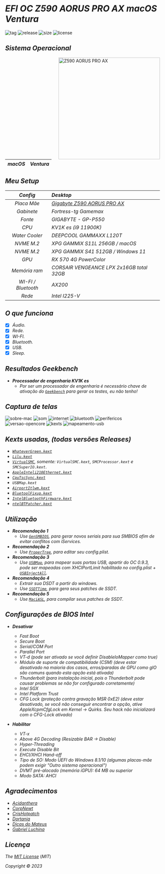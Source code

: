 # *EFI OC Z590 AORUS PRO AX macOS Ventura*



![tag](https://img.shields.io/github/v/release/Gilberto-Mascena/Z590-AORUS-PRO-AX?include_prereleases)
![release](https://img.shields.io/github/release-date/Gilberto-Mascena/Z590-AORUS-PRO-AX)
![size](https://img.shields.io/github/repo-size/Gilberto-Mascena/Z590-AORUS-PRO-AX)
![license](https://img.shields.io/github/license/Gilberto-Mascena/Z590-AORUS-PRO-AX)
##

## *Sistema Operacional*

<img align="right" src="./img/banner.png" alt="Z590 AORUS PRO AX" width="330">

*macOS* | *Ventura*
:---:|:---
##

## *Meu Setup*

*Config* | *Desktop*
:---:|:---
*Placa Mãe* | <a href="https://www.gigabyte.com/br/Motherboard/Z590-AORUS-PRO-AX-rev-10#kf" target="_blank">*Gigabyte Z590 AORUS PRO AX*</a>
*Gabinete* | *Fortress-tg Gamemax*
*Fonte* | *GIGABYTE - GP-P550*
*CPU* | *KV1K es (i9 11900K)*
*Water Cooler* | *DEEPCOOL GAMMAXX L120T*
*NVME M.2* | *XPG GAMMIX S11L 256GB / macOS*
*NVME M.2* | *XPG GAMMIX S41 512GB / Windows 11*
*GPU* | *RX 570 4G PowerColor*
*Memória ram* | *CORSAIR VENGEANCE LPX 2x16GB total 32GB*
*WI-FI / Bluetooth* | *AX200*
*Rede* | *Intel I225-V*
##

## *O que funciona*

- [x] *Áudio.*
- [x] *Rede.*
- [x] *WI-FI.*
- [x] *Bluetooth.*
- [x] *USB.*
- [x] *Sleep.*
##

## *Resultados Geekbench*
* _**Processador de engenharia KV1K es**_
  * *Por ser um processador de engenharia é necessário chave de ativação do [`Geekbench`](https://www.geekbench.com) para gerar os testes, eu não tenho!*

##

## *Captura de telas*

![sobre-mac](./img/about.png)
![som](./img/sound.png)
![internet](./img/network-wifi.png)
![bluetooth](./img/bluetooth.png)
![perifericos](./img/peripherals.png)
![versao-opencore](./img/opencore-version.png)
![kexts](./img/kexts.png)
![mapeamento-usb](./img/USB-mapping.png)
##

## *Kexts usadas, (todas versões Releases)*

- *[`WhateverGreen.kext`](https://github.com/acidanthera/WhateverGreen)*
- *[`Lilu.kext`](https://github.com/acidanthera/Lilu)*
- *[`VirtualSMC`](https://github.com/acidanthera/VirtualSMC), somente: `VirtualSMC.kext`, `SMCProcessor.kext` e `SMCSuperIO.kext`*.
- *[`AppleInteli210Ethernet.kext`](https://github.com/luchina-gabriel/youtube-files/raw/main/AppleIntelI210Ethernet.kext.zip)*
- *[`CpuTscSync.kext`](https://github.com/acidanthera/CpuTscSync)*
- *`USBMap.kext`*
- *[`AirportItlwm.kext`](https://github.com/OpenIntelWireless/itlwm/releases)*
- *[`BluetoolFixup.kext`](https://github.com/acidanthera/BrcmPatchRAM/releases)*
- *[`IntelBluetoothFirmware.kext`](https://github.com/OpenIntelWireless/IntelBluetoothFirmware/releases)*
- *[`ntelBTPatcher.kext`](https://github.com/OpenIntelWireless/IntelBluetoothFirmware/releases)*
##

## *Utilização*

* _**Recomendação 1**_
  * *Use [`GenSMBIOS`](https://github.com/corpnewt/GenSMBIOS), para gerar novos seriais para sua SMBIOS afim de evitar conflitos com iServices.*
* _**Recomendação 2**_
  * *Use [`ProperTree`](https://github.com/corpnewt/ProperTree), para editar seu config.plist.*     
* _**Recomendação 3**_
  * *Use [`USBMap`](https://github.com/corpnewt/USBMap), para mapear suas portas USB, apartir do OC 0.9.3, pode ser mapeadas com XHCIPortLimit habilitada no config.plist + [`USBInjectAll`](https://github.com/Sniki/OS-X-USB-Inject-All/releases).*
* _**Recomendação 4**_
  * *Extrair sua DSDT a partir do windows.*
  * *Use [`SSDTTime`](https://github.com/corpnewt/SSDTTime), para gera seus patches de SSDT.*    
* _**Recomendação 5**_
  * *Use [`MaciASL`](https://github.com/acidanthera/MaciASL), para compilar seus patches de SSDT.*
##

## *Configurações de BIOS Intel*

* _**Desativar**_

  * *Fast Boot*
  * *Secure Boot*
  * *Serial/COM Port*
  * *Parallel Port*
  * *VT-d (pode ser ativado se você definir DisableIoMapper como true)*
  * *Módulo de suporte de compatibilidade (CSM) (deve estar desativado na maioria dos casos, erros/paradas de GPU como gIO são comuns quando esta opção está ativada)*
  * *Thunderbolt (para instalação inicial, pois o Thunderbolt pode causar problemas se não for configurado corretamente)*
  * *Intel SGX*
  * *Intel Platform Trust*
  * *CFG Lock (proteção contra gravação MSR 0xE2) (deve estar desativado, se você não conseguir encontrar a opção, ative AppleXcpmCfgLock em Kernel -> Quirks. Seu hack não inicializará com o CFG-Lock ativado)*

* _**Habilitar**_

  * *VT-x*
  * *Above 4G Decoding (Resizable BAR -> Disable)*
  * *Hyper-Threading*
  * *Execute Disable Bit*
  * *EHCI/XHCI Hand-off*
  * *Tipo de SO: Modo UEFI do Windows 8.1/10 (algumas placas-mãe podem exigir "Outro sistema operacional")*
  * *DVMT pré-alocado (memória iGPU): 64 MB ou superior*
  * *Modo SATA: AHCI*
##

## *Agradecimentos*

- [*Acidanthera*](https://github.com/acidanthera)
- [*CorpNewt*](https://github.com/corpnewt)
- [*CrisHotpatch*](https://t.me/crishotpatch)
- [*Dortania*](https://dortania.github.io/OpenCore-Install-Guide/config.plist/comet-lake.html#platforminfo)
- [*Dicas do Mateus*](https://www.youtube.com/c/DicasdoMateus)
- [*Gabriel Luchina*](https://www.youtube.com/c/gabrielluchina)
##

## *Licença* 

*The* [*MIT License*](./LICENSE.md) (*MIT*)

*Copyright :copyright: 2023* 
##